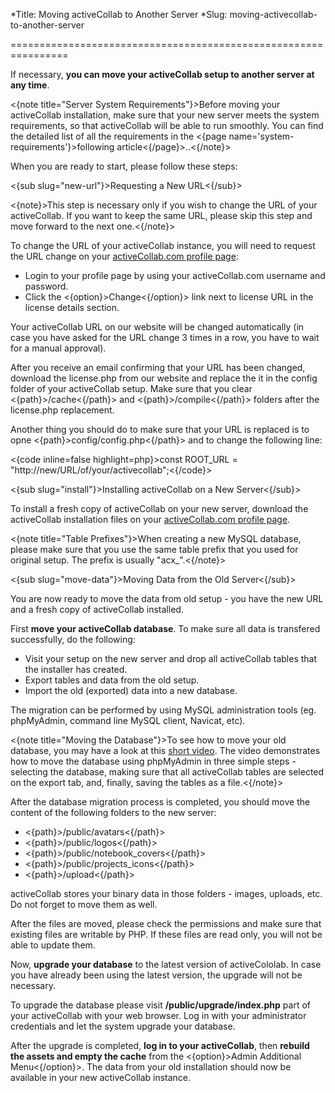 *Title: Moving activeCollab to Another Server
*Slug: moving-activecollab-to-another-server

================================================================

If necessary, **you can move your activeCollab setup to another server at any time**.

<{note title="Server System Requirements"}>Before moving your activeCollab installation,  make sure that your new server meets the system requirements, so that activeCollab will be able to run smoothly. You can find the detailed list of all the requirements in the <{page name='system-requirements'}>following article<{/page}>..<{/note}>


When you are ready to start, please follow these steps:

<{sub slug="new-url"}>Requesting a New URL<{/sub}>

<{note}>This step is necessary only if you wish to change the URL of your activeCollab. If  you want to keep the same URL, please skip this step and move forward to the next one.<{/note}>

To change the URL of your activeCollab instance, you will need to request the URL change on your <a href=https://www.activecollab.com/my-profile>activeCollab.com profile page</a>:

- Login to your profile page by using your activeCollab.com username and password.
- Click the <{option}>Change<{/option}> link next to license URL in the license details section.

Your activeCollab URL on our website will be changed automatically (in case you have asked for the URL change 3 times in a row, you have to wait for a manual approval).

After you receive an email confirming that your URL has been changed, download the license.php from our website and replace the it in the config folder of your activeCollab setup. Make sure that you clear <{path}>/cache<{/path}> and <{path}>/compile<{/path}> folders after the license.php replacement.

Another thing you should do to make sure that your URL is replaced is to opne <{path}>config/config.php<{/path}> and to change the following line:

<{code inline=false highlight=php}>const ROOT_URL = "http://new/URL/of/your/activecollab";<{/code}>

<{sub slug="install"}>Installing activeCollab on a New Server<{/sub}>

To install a fresh copy of activeCollab on your new server, download the activeCollab installation files on your <a href=https://www.activecollab.com/my-profile>activeCollab.com profile page</a>.

<{note title="Table Prefixes"}>When creating a new MySQL database, please make sure that you use the same table prefix that you used for original setup. The prefix is usually "acx_".<{/note}>

<{sub slug="move-data"}>Moving Data from the Old Server<{/sub}>

You are now ready to move the data from old setup - you have the new URL and a fresh copy of activeCollab installed.

First **move your activeCollab database**. To make sure all data is transfered successfully, do the following:

- Visit your setup on the new server and drop all activeCollab tables that the installer has created.
- Export tables and data from the old setup.
- Import the old (exported) data into a new database.

The migration can be performed by using MySQL administration tools (eg. phpMyAdmin, command line MySQL client, Navicat, etc).

<{note title="Moving the Database"}>To see how to move your old database, you may have a look at this <a href="https://www.activecollab.com/video/phpmyadmin-export.mov">short video</a>. The video demonstrates how to move the database using phpMyAdmin in three simple steps - selecting the database, making sure that all activeCollab tables are selected on the export tab, and, finally, saving the tables as a file.<{/note}>

After the database migration process is completed, you should move the content of the following folders to the new server:

- <{path}>/public/avatars<{/path}>
- <{path}>/public/logos<{/path}>
- <{path}>/public/notebook_covers<{/path}>
- <{path}>/public/projects_icons<{/path}>
- <{path}>/upload<{/path}>

activeCollab stores your binary data in those folders - images, uploads, etc. Do not forget to move them as well.

After the files are moved, please check the permissions and make sure that existing files are writable by PHP. If these files are read only, you will not be able to update them.

Now, **upgrade your database** to the latest version of activeCololab. In case you have already been using the latest version, the upgrade will not be necessary. 

To upgrade the database please visit **/public/upgrade/index.php** part of your activeCollab with your web browser. Log in with your administrator credentials and let the system upgrade your database.

After the upgrade is completed, **log in to your activeCollab**, then **rebuild the assets and empty the cache** from the <{option}>Admin Additional Menu<{/option}>. The data from your old installation should now be available in your new activeCollab instance.